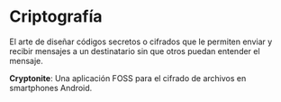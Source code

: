 [Title]: # (Criptografía)
[Order]: # (27)

# Criptografía 

El arte de diseñar códigos secretos o cifrados que le permiten enviar y recibir mensajes a un destinatario sin que otros puedan entender el mensaje. 

**Cryptonite**: 
Una aplicación FOSS para el cifrado de archivos en smartphones Android.
